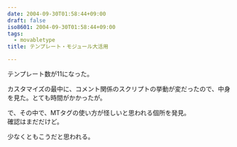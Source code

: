 ```yaml
---
date: 2004-09-30T01:58:44+09:00
draft: false
iso8601: 2004-09-30T01:58:44+09:00
tags:
  - movabletype
title: テンプレート・モジュール大活用

---
```


<div class="entry-body">
  <p>テンプレート数が11になった。</p>

  <p>カスタマイズの最中に、コメント関係のスクリプトの挙動が変だったので、中身を見た。とても時間がかかったが。</p>

  <p>で、その中で、MTタグの使い方が怪しいと思われる個所を発見。<br />
    確認はまだだけど。<br />
    <script type="text/javascript" src="<MTCGIPath><MTCommentScript>?__mode=cmtr_name_js"></script>
  </p>

  <p>少なくともこうだと思われる。<br />
    <script type="text/javascript" src="<<strong>$MTCGIPath$</strong>><<strong>$MTCommentScript$</strong>>?__mode=cmtr_name_js"></script>
  </p>
</div>

